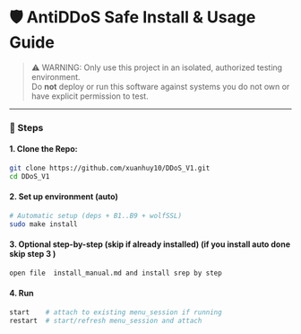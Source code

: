 # 🛡️ AntiDDoS Safe Install & Usage Guide

> ⚠️ WARNING: Only use this project in an isolated, authorized testing
> environment.\
> Do **not** deploy or run this software against systems you do not own or have
> explicit permission to test.

---

### 🚀 Steps

#### 1. Clone the Repo:

```bash
git clone https://github.com/xuanhuy10/DDoS_V1.git
cd DDoS_V1
```

#### 2. Set up environment (auto)

```bash
# Automatic setup (deps + B1..B9 + wolfSSL)
sudo make install

```

#### 3. Optional step-by-step (skip if already installed) (if you install auto done skip step 3 )

```bash
open file  install_manual.md and install srep by step 
```

#### 4. Run

```bash
start    # attach to existing menu_session if running
restart  # start/refresh menu_session and attach
```
